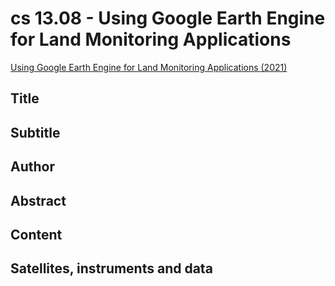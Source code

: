 
# cs 13.08 - Using Google Earth Engine for Land Monitoring Applications

[Using Google Earth Engine for Land Monitoring Applications (2021)](https://appliedsciences.nasa.gov/join-mission/training/english/arset-using-google-earth-engine-land-monitoring-applications)


## Title

## Subtitle

## Author

## Abstract

## Content

## Satellites, instruments and data

